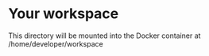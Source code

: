 # Your workspace

This directory will be mounted into the Docker container at /home/developer/workspace
